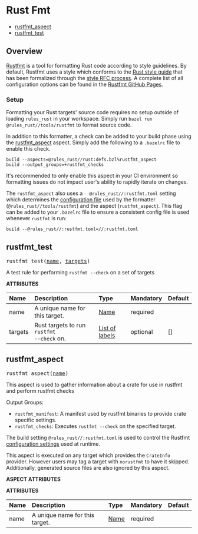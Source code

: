 <!-- Generated with Stardoc: http://skydoc.bazel.build -->
# Rust Fmt

* [rustfmt_aspect](#rustfmt_aspect)
* [rustfmt_test](#rustfmt_test)


## Overview


[Rustfmt][rustfmt] is a tool for formatting Rust code according to style guidelines. 
By default, Rustfmt uses a style which conforms to the [Rust style guide][rsg] that
has been formalized through the [style RFC process][rfcp]. A complete list of all
configuration options can be found in the [Rustfmt GitHub Pages][rgp].



### Setup


Formatting your Rust targets' source code requires no setup outside of loading `rules_rust`
in your workspace. Simply run `bazel run @rules_rust//tools/rustfmt` to format source code.

In addition to this formatter, a check can be added to your build phase using the [rustfmt_aspect](#rustfmt-aspect)
aspect. Simply add the following to a `.bazelrc` file to enable this check.

```text
build --aspects=@rules_rust//rust:defs.bzl%rustfmt_aspect
build --output_groups=+rustfmt_checks
```

It's recommended to only enable this aspect in your CI environment so formatting issues do not
impact user's ability to rapidly iterate on changes.

The `rustfmt_aspect` also uses a `--@rules_rust//:rustfmt.toml` setting which determines the
[configuration file][rgp] used by the formatter (`@rules_rust//tools/rustfmt`) and the aspect
(`rustfmt_aspect`). This flag can be added to your `.bazelrc` file to ensure a consistent config
file is used whenever `rustfmt` is run:

```text
build --@rules_rust//:rustfmt.toml=//:rustfmt.toml
```

[rustfmt]: https://github.com/rust-lang/rustfmt#readme
[rsg]: https://github.com/rust-lang-nursery/fmt-rfcs/blob/master/guide/guide.md
[rfcp]: https://github.com/rust-lang-nursery/fmt-rfcs
[rgp]: https://rust-lang.github.io/rustfmt/

<a id="#rustfmt_test"></a>

## rustfmt_test

<pre>
rustfmt_test(<a href="#rustfmt_test-name">name</a>, <a href="#rustfmt_test-targets">targets</a>)
</pre>

A test rule for performing `rustfmt --check` on a set of targets

**ATTRIBUTES**


| Name  | Description | Type | Mandatory | Default |
| :------------- | :------------- | :------------- | :------------- | :------------- |
| <a id="rustfmt_test-name"></a>name |  A unique name for this target.   | <a href="https://bazel.build/docs/build-ref.html#name">Name</a> | required |  |
| <a id="rustfmt_test-targets"></a>targets |  Rust targets to run <code>rustfmt --check</code> on.   | <a href="https://bazel.build/docs/build-ref.html#labels">List of labels</a> | optional | [] |


<a id="#rustfmt_aspect"></a>

## rustfmt_aspect

<pre>
rustfmt_aspect(<a href="#rustfmt_aspect-name">name</a>)
</pre>

This aspect is used to gather information about a crate for use in rustfmt and perform rustfmt checks

Output Groups:

- `rustfmt_manifest`: A manifest used by rustfmt binaries to provide crate specific settings.
- `rustfmt_checks`: Executes `rustfmt --check` on the specified target.

The build setting `@rules_rust//:rustfmt.toml` is used to control the Rustfmt [configuration settings][cs]
used at runtime.

[cs]: https://rust-lang.github.io/rustfmt/

This aspect is executed on any target which provides the `CrateInfo` provider. However
users may tag a target with `norustfmt` to have it skipped. Additionally, generated
source files are also ignored by this aspect.


**ASPECT ATTRIBUTES**



**ATTRIBUTES**


| Name  | Description | Type | Mandatory | Default |
| :------------- | :------------- | :------------- | :------------- | :------------- |
| <a id="rustfmt_aspect-name"></a>name |  A unique name for this target.   | <a href="https://bazel.build/docs/build-ref.html#name">Name</a> | required |   |


